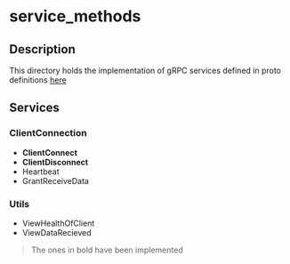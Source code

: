 # service_methods

## Description
This directory holds the implementation of gRPC services defined in proto definitions [here](../../../../survey6.proto)

## Services
### ClientConnection
* **ClientConnect**
* **ClientDisconnect**
* Heartbeat
* GrantReceiveData
### Utils
* ViewHealthOfClient
* ViewDataRecieved
> The ones in bold have been implemented
